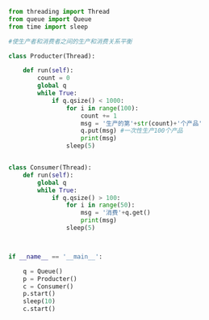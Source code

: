 
<BlogInfo id="833" title="21.生产者消费者模式" author="白日梦想猿" pv=0 read_times=0 pre_cost_time=0分41秒 category="并发编程" tag_list="['并发编程']" create_time="2020.05.08 15:55:33" update_time="2020.05.08 16:11:30" />

```python
from threading import Thread
from queue import Queue
from time import sleep

#使生产者和消费者之间的生产和消费关系平衡

class Producter(Thread):

    def run(self):
        count = 0
        global q
        while True:
            if q.qsize() < 1000:
                for i in range(100):
                    count += 1
                    msg = '生产的第'+str(count)+'个产品'
                    q.put(msg) #一次性生产100个产品
                    print(msg)
                sleep(5)


class Consumer(Thread):
    def run(self):
        global q
        while True:
            if q.qsize() > 100:
                for i in range(50):
                    msg = '消费'+q.get()
                    print(msg)
                sleep(5)



if __name__ == '__main__':

    q = Queue()
    p = Producter()
    c = Consumer()
    p.start()
    sleep(10)
    c.start()
```
